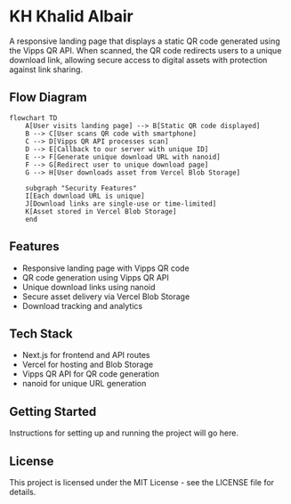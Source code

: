 # KH Khalid Albair

A responsive landing page that displays a static QR code generated using the Vipps QR API. When scanned, the QR code redirects users to a unique download link, allowing secure access to digital assets with protection against link sharing.

## Flow Diagram

```mermaid
flowchart TD
    A[User visits landing page] --> B[Static QR code displayed]
    B --> C[User scans QR code with smartphone]
    C --> D[Vipps QR API processes scan]
    D --> E[Callback to our server with unique ID]
    E --> F[Generate unique download URL with nanoid]
    F --> G[Redirect user to unique download page]
    G --> H[User downloads asset from Vercel Blob Storage]
    
    subgraph "Security Features"
    I[Each download URL is unique]
    J[Download links are single-use or time-limited]
    K[Asset stored in Vercel Blob Storage]
    end
```

## Features

- Responsive landing page with Vipps QR code
- QR code generation using Vipps QR API
- Unique download links using nanoid
- Secure asset delivery via Vercel Blob Storage
- Download tracking and analytics

## Tech Stack

- Next.js for frontend and API routes
- Vercel for hosting and Blob Storage
- Vipps QR API for QR code generation
- nanoid for unique URL generation

## Getting Started

Instructions for setting up and running the project will go here.

## License

This project is licensed under the MIT License - see the LICENSE file for details.